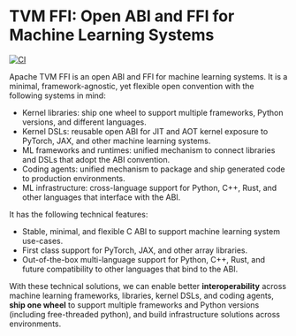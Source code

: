 <!--- Licensed to the Apache Software Foundation (ASF) under one -->
<!--- or more contributor license agreements.  See the NOTICE file -->
<!--- distributed with this work for additional information -->
<!--- regarding copyright ownership.  The ASF licenses this file -->
<!--- to you under the Apache License, Version 2.0 (the -->
<!--- "License"); you may not use this file except in compliance -->
<!--- with the License.  You may obtain a copy of the License at -->

<!---   http://www.apache.org/licenses/LICENSE-2.0 -->

<!--- Unless required by applicable law or agreed to in writing, -->
<!--- software distributed under the License is distributed on an -->
<!--- "AS IS" BASIS, WITHOUT WARRANTIES OR CONDITIONS OF ANY -->
<!--- KIND, either express or implied.  See the License for the -->
<!--- specific language governing permissions and limitations -->
<!--- under the License. -->

# TVM FFI: Open ABI and FFI for Machine Learning Systems

[![CI](https://github.com/apache/tvm-ffi/actions/workflows/ci_test.yml/badge.svg)](https://github.com/apache/tvm-ffi/actions/workflows/ci_test.yml)

Apache TVM FFI is an open ABI and FFI for machine learning systems. It is a minimal, framework-agnostic,
yet flexible open convention with the following systems in mind:

- Kernel libraries: ship one wheel to support multiple frameworks, Python versions, and different languages.
- Kernel DSLs: reusable open ABI for JIT and AOT kernel exposure to PyTorch, JAX, and other machine learning systems.
- ML frameworks and runtimes: unified mechanism to connect libraries and DSLs that adopt the ABI convention.
- Coding agents: unified mechanism to package and ship generated code to production environments.
- ML infrastructure: cross-language support for Python, C++, Rust, and other languages that interface with the ABI.

It has the following technical features:

- Stable, minimal, and flexible C ABI to support machine learning system use-cases.
- First class support for PyTorch, JAX, and other array libraries.
- Out-of-the-box multi-language support for Python, C++, Rust, and future compatibility to other languages that bind to the ABI.

With these technical solutions, we can enable better **interoperability** across machine learning frameworks,
libraries, kernel DSLs, and coding agents, **ship one wheel** to support multiple frameworks and Python versions (including free-threaded python),
and build infrastructure solutions across environments.

